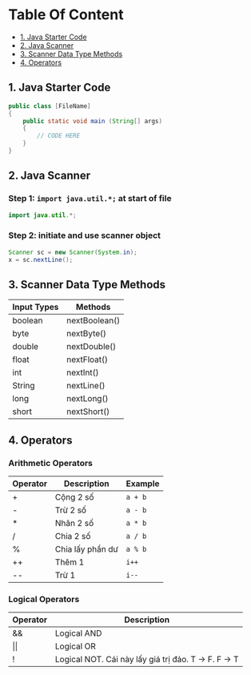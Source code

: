 # Table Of Content
- [1. Java Starter Code](#1-java-starter-code)
- [2. Java Scanner](#2-java-scanner)
- [3. Scanner Data Type Methods](#3-scanner-data-type-methods)
- [4. Operators](#4-operators)

## 1. Java Starter Code
```java
public class [FileName]
{
	public static void main (String[] args)
	{
		// CODE HERE
	}
}
```

## 2. Java Scanner
### Step 1: `import java.util.*;` at start of file
```java
import java.util.*;
```

### Step 2: initiate and use scanner object
```java
Scanner sc = new Scanner(System.in);
x = sc.nextLine();
```

## 3. Scanner Data Type Methods
|Input Types|Methods|
|---|---|
|boolean|nextBoolean()|
|byte|nextByte()|
|double|nextDouble()|
|float|nextFloat()|
|int|nextInt()|
|String|nextLine()|
|long|nextLong()|
|short|nextShort()|

## 4. Operators
### Arithmetic Operators
|Operator|Description|Example|
|---|---|---|
|+| Cộng 2 số|`a + b`|
|-| Trừ 2 số|`a - b`|
|\*| Nhân 2 số|`a * b`|
|\/| Chia 2 số|`a / b`|
|%| Chia lấy phần dư |`a % b`|
|++| Thêm 1|`i++`|
|--| Trừ 1|`i--`|

### Logical Operators
|Operator|Description|
|---|---|
|&&|Logical AND|
|\|\||Logical OR|
|!|Logical NOT. Cái này lấy giá trị đảo. T -> F. F -> T|
